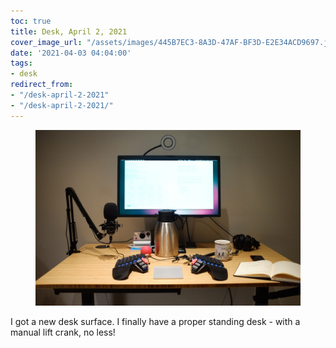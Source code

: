 ```yaml
---
toc: true
title: Desk, April 2, 2021
cover_image_url: "/assets/images/445B7EC3-8A3D-47AF-BF3D-E2E34ACD9697.jpeg"
date: '2021-04-03 04:04:00'
tags:
- desk
redirect_from:
- "/desk-april-2-2021"
- "/desk-april-2-2021/"
---
```


<figure class="kg-card kg-image-card"><img src="/assets/images/445B7EC3-8A3D-47AF-BF3D-E2E34ACD9697.jpeg" /></figure>

I got a new desk surface. I finally have a proper standing desk - with a manual lift crank, no less!

